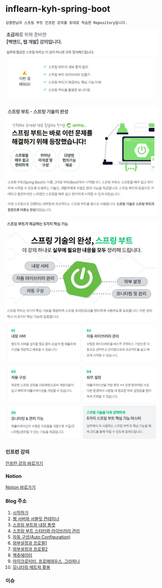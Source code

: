 # inflearn-kyh-spring-boot

```
김영한님의 스프링 부트 인프런 강의를 토대로 학습한 Repository입니다.
```

![img.png](img.png)

![img_1.png](img_1.png)

![img_2.png](img_2.png)

### 인프런 강의
[인프런 강의 바로가기](https://www.inflearn.com/course/%EC%8A%A4%ED%94%84%EB%A7%81%EB%B6%80%ED%8A%B8-%ED%95%B5%EC%8B%AC%EC%9B%90%EB%A6%AC-%ED%99%9C%EC%9A%A9/dashboard)


### Notion
[Notion 바로가기](https://flat-asp-5ca.notion.site/fd89ea8fe75840568780eac39e1ce7e1)

### Blog 주소
1. [시작하기](https://soono-991.tistory.com/32)
2. [웹 서버와 서블릿 컨테이너](https://soono-991.tistory.com/33)
3. [스프링 부트와 내장 톰캣](https://soono-991.tistory.com/34)
4. [스프링 부트 스타터와 라이브러리 관리](https://soono-991.tistory.com/35)
5. [자동 구성(Auto Configuration)](https://soono-991.tistory.com/36)
6. [외부설정과 프로필1](https://soono-991.tistory.com/37)
7. [외부설정과 프로필2](https://soono-991.tistory.com/38)
8. [액츄에이터](https://soono-991.tistory.com/39)
9. [마이크로미터, 프로메테우스, 그라파나](https://soono-991.tistory.com/40)
10. [모니터링 메트릭 활용](https://soono-991.tistory.com/31)

### 이슈

